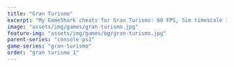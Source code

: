 ```yaml
---
title: "Gran Turismo"
excerpt: "My GameShark cheats for Gran Turismo: 60 FPS, Sim timescale in Arcade."
image: "assets/img/games/gran-turismo.jpg"
feature-img: "assets/img/games/bg/gran-turismo.jpg"
parent-series: "console-ps1"
game-series: "gran-turismo"
order: "gran turismo 1"
---
```

